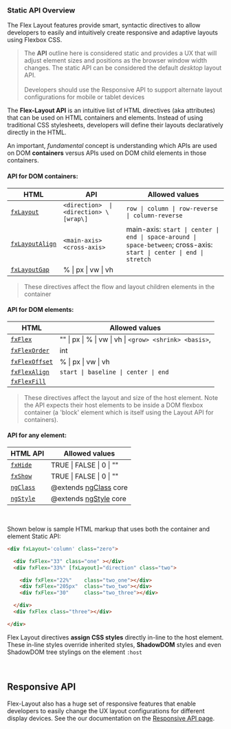 ### Static API Overview

The Flex Layout features provide smart, syntactic directives to allow developers to easily and intuitively create 
responsive and adaptive layouts using Flexbox CSS. 

> The **API** outline here is considered static and provides a UX that will adjust element sizes and positions as the 
browser window width changes. The static API can be considered the default *desktop* layout API. <br/> <br/> Developers 
should use the Responsive API to support alternate layout configurations for mobile or tablet devices

The **Flex-Layout API** is an intuitive list of HTML directives (aka attributes) that can be used on HTML containers 
and elements. Instead of using traditional CSS stylesheets, developers will define their layouts declaratively directly 
in the HTML.

An important, *fundamental* concept is understanding which APIs are used on DOM **containers** versus APIs used on DOM 
child elements in those containers.  

#### API for DOM containers:  

| HTML  | API | Allowed values                                                          |
|--------------------|-----------------------------------|--------------------------------------|
|  [`fxLayout`][fxLayout]          | `<direction>  \|  <direction> \[wrap\]` | `row \| column \| row-reverse \| column-reverse`                           |                  
|  [`fxLayoutAlign`][fxLayoutAlign]  | `<main-axis>  <cross-axis>` | main-axis: `start \| center \| end \| space-around \| space-between`; cross-axis: `start \| center \| end \| stretch`                  |  fxLayoutWrap    | `"" \| wrap \| none \| nowrap \| reverse`                                   |                   
|  [`fxLayoutGap`][fxLayoutGap]     | % \|  px \|  vw \|  vh                            |                               |     

> These directives affect the flow and layout children elements in the container

#### API for DOM elements:   

| HTML    | Allowed values                                                                 |
|--------------------|-------------------------------------------------------------------------|
|  [`fxFlex`][fxFlex]           | ""  \| px  \|  % \|  vw \|  vh \|  `<grow> <shrink> <basis>`,                         |              
|  [`fxFlexOrder`][fxFlexOrder]     | int                                                                     |                       
|  [`fxFlexOffset`][fxFlexOffset]    | % \|  px \|  vw \|  vh                                                           |     
|  [`fxFlexAlign`][fxFlexAlign]      | `start \| baseline \| center \| end`                                             |                   
|  [`fxFlexFill`][fxFlexFill]       |                                                                         |

> These directives affect the layout and size of the host element. Note the API expects their host elements to be 
inside a DOM flexbox container (a 'block' element which is itself using the Layout API for containers).

#### API for any element: 

| HTML API    | Allowed values                                                                 |
|--------------------|-------------------------------------------------------------------------|
|  [`fxHide`][fxHide]           | TRUE \|  FALSE \|  0 \|  ""                                                      |     
|  [`fxShow`][fxShow]           | TRUE \|  FALSE \|  0 \|  ""                                                      |     
|  [`ngClass`][ngClass]          | @extends [ngClass][aioNgClass] core                                                      |     
|  [`ngStyle`][ngStyle]          | @extends [ngStyle][aioNgStyle] core                                                      |      


<br/>

Shown below is sample HTML markup that uses both the container and element Static API:


```html
<div fxLayout='column' class="zero">

  <div fxFlex="33" class="one" ></div>
  <div fxFlex="33%" [fxLayout]="direction" class="two">

    <div fxFlex="22%"    class="two_one"></div>
    <div fxFlex="205px"  class="two_two"></div>
    <div fxFlex="30"     class="two_three"></div>

  </div>
  <div fxFlex class="three"></div>

</div>
```

Flex Layout directives **assign CSS styles** directly in-line to the host element. These in-line styles override 
inherited styles, **ShadowDOM** styles and even ShadowDOM tree stylings on the element  `:host`

<br/>

## Responsive API

Flex-Layout also has a huge set of responsive features that enable developers to easily change the UX layout 
configurations for different display devices. See the our documentation on the [Responsive API page][Responsive].

[fxLayout]: (https://github.com/angular/flex-layout/wiki/fxLayout-API)
[fxLayoutAlign]:(https://github.com/angular/flex-layout/wiki/fxLayoutAlign-API)
[fxLayoutGap]:(https://github.com/angular/flex-layout/wiki/fxLayoutGap-API)
[fxFlex]:(https://github.com/angular/flex-layout/wiki/fxFlex-API)
[fxFlexOrder]:(https://github.com/angular/flex-layout/wiki/fxFlexOrder-API)
[fxFlexOffset]:(https://github.com/angular/flex-layout/wiki/fxFlexOffset-API)
[fxFlexAlign]:(https://github.com/angular/flex-layout/wiki/fxFlexAlign-API)
[fxFlexFill]:(https://github.com/angular/flex-layout/wiki/fxFlexFill-API)
[fxHide]:(https://github.com/angular/flex-layout/wiki/fxHide-API)
[fxShow]:(https://github.com/angular/flex-layout/wiki/fxShow-API)
[ngClass]:(https://github.com/angular/flex-layout/wiki/ngClass-API)
[ngStyle]:(https://github.com/angular/flex-layout/wiki/ngStyle-API)
[aioNgClass]:(https://angular.io/api/common/NgClass)
[aioNgStyle]:(https://angular.io/api/common/NgStyle)
[Responsive]:(https://github.com/angular/flex-layout/wiki/Responsive-API)